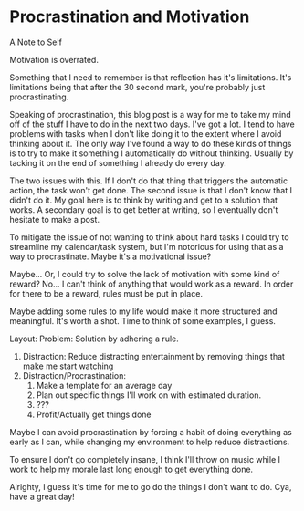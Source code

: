 <!-- 2021-04-17- -->

# Procrastination and Motivation

A Note to Self

Motivation is overrated.

Something that I need to remember is that reflection has it's limitations. It's limitations being that after the 30 second mark, you're probably just procrastinating.

Speaking of procrastination, this blog post is a way for me to take my mind off of the stuff I have to do in the next two days. I've got a lot. I tend to have problems with tasks when I don't like doing it to the extent where I avoid thinking about it. The only way I've found a way to do these kinds of things is to try to make it something I automatically do without thinking. Usually by tacking it on the end of something I already do every day.

The two issues with this. If I don't do that thing that triggers the automatic action, the task won't get done. The second issue is that I don't know that I didn't do it.
My goal here is to think by writing and get to a solution that works. A secondary goal is to get better at writing, so I eventually don't hesitate to make a post.

To mitigate the issue of not wanting to think about hard tasks I could try to streamline my calendar/task system, but I'm notorious for using that as a way to procrastinate. Maybe it's a motivational issue?

Maybe... Or, I could try to solve the lack of motivation with some kind of reward? No... I can't think of anything that would work as a reward. In order for there to be a reward, rules must be put in place.

Maybe adding some rules to my life would make it more structured and meaningful. It's worth a shot. Time to think of some examples, I guess.

Layout: Problem: Solution by adhering a rule.

1. Distraction: Reduce distracting entertainment by removing things that make me start watching
1. Distraction/Procrastination:
   1. Make a template for an average day
   1. Plan out specific things I'll work on with estimated duration.
   1. ???
   1. Profit/Actually get things done

Maybe I can avoid procrastination by forcing a habit of doing everything as early as I can, while changing my environment to help reduce distractions.

To ensure I don't go completely insane, I think I'll throw on music while I work to help my morale last long enough to get everything done.

Alrighty, I guess it's time for me to go do the things I don't want to do. Cya, have a great day!

